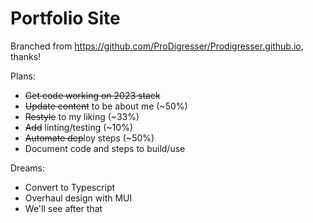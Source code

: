 # Portfolio Site

Branched from <https://github.com/ProDigresser/Prodigresser.github.io>, thanks!

Plans:

* ~~Get code working on 2023 stack~~
* ~~Update content~~ to be about me (~50%)
* ~~Restyle~~ to my liking (~33%)
* ~~Add~~ linting/testing (~10%)
* ~~Automate dep~~loy steps (~50%)
* Document code and steps to build/use

Dreams:

* Convert to Typescript
* Overhaul design with MUI
* We'll see after that
